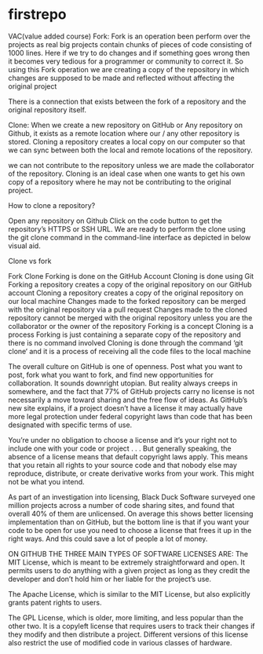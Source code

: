 # firstrepo
VAC(value added course)
Fork:
Fork is an operation been perform over
 the projects as real big projects 
contain chunks of pieces of code 
consisting of 1000 lines. 
Here if we try to do changes and 
if something goes wrong then it becomes
 very tedious for a programmer or
 community to correct it. So using 
this Fork operation we are creating a
 copy of the repository in which changes 
are supposed to be made and reflected 
without affecting the original project

There is a connection that exists between
 the fork of a repository and the original repository
 itself. 

Clone:
When we create a new repository on
 GitHub or Any repository on Github,
 it exists as a remote location where 
our / any other repository is stored. 
Cloning a repository creates a local
 copy on our computer so that we can 
sync between both the local and remote
 locations of the repository.

we can not contribute to the repository 
unless we are made the collaborator of 
the repository. Cloning is an ideal case
 when one wants to get his own copy of a
 repository where he may not be 
contributing to the original project.

How to clone a repository?

Open any repository on Github
Click on the code button to get the repository’s HTTPS or SSH URL.
We are ready to perform the clone using the git clone command in the 
 command-line interface as depicted in below visual aid.

Clone vs fork

Fork	                                                                                           Clone
Forking is done on the GitHub Account                                                          	Cloning is done using Git
Forking a repository creates a copy of the original repository on our GitHub account    	Cloning a repository creates a copy of the original repository on                                                                                            our local machine
Changes made to the forked repository can be merged with the original repository via a pull request	Changes made to the cloned repository cannot be merged with the original repository unless you are the collaborator or the owner of the repository
Forking is a concept	Cloning is a process
Forking is just containing a separate copy of the repository and there is no command involved	Cloning is done through the command ‘git clone‘ and it is a process of receiving all the code files to the local machine

The overall culture on GitHub is one of openness. Post what you want to post, fork what you want to fork, and find new opportunities for collaboration. It sounds downright utopian. But reality always creeps in somewhere, and the fact that 77% of GitHub projects carry no license is not necessarily a move toward sharing and the free flow of ideas. As GitHub’s new site explains, if a project doesn’t have a license it may actually have more legal protection under federal copyright laws than code that has been designated with specific terms of use.

You’re under no obligation to choose a license and it’s your right not to include one with your code or project . . . But generally speaking, the absence of a license means that default copyright laws apply. This means that you retain all rights to your source code and that nobody else may reproduce, distribute, or create derivative works from your work. This might not be what you intend.

As part of an investigation into licensing, Black Duck Software surveyed one million projects across a number of code sharing sites, and found that overall 40% of them are unlicensed. On average this shows better licensing implementation than on GitHub, but the bottom line is that if you want your code to be open for use you need to choose a license that frees it up in the right ways. And this could save a lot of people a lot of money.

ON GITHUB THE THREE MAIN TYPES OF SOFTWARE LICENSES ARE:
The MIT License, 
which is meant to be extremely straightforward and open.
 It permits users to do anything with a given project as 
long as they credit the developer and don’t hold him or her 
liable for the project’s use.

The Apache License, 
which is similar to the MIT License,
 but also explicitly grants patent rights to users.

The GPL License, 
which is older, more limiting, and less 
popular than the other two. It is a copyleft
 license that requires users to track their changes 
if they modify and then distribute a project. 
Different versions of this license also restrict the use of 
modified code in various classes of hardware.
